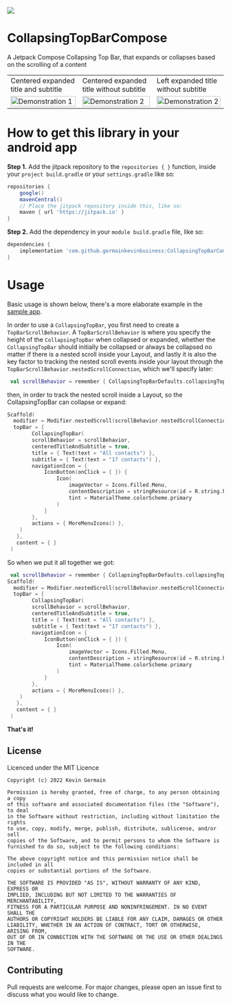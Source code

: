 [![](https://jitpack.io/v/germainkevinbusiness/CollapsingTopBarCompose.svg)](https://jitpack.io/#germainkevinbusiness/CollapsingTopBarCompose)
# CollapsingTopBarCompose
A Jetpack Compose Collapsing Top Bar, that expands or collapses based on the scrolling of a content

<table>
  <tr>
    <td>Centered expanded title and subtitle</td>
     <td>Centered expanded title without subtitle</td>
    <td>Left expanded title without subtitle</td>
  </tr>
  <tr>
    <td valign="top"><img src="https://user-images.githubusercontent.com/83923717/170046931-3f9cf06e-9476-4ea1-a932-34d3197a47df.gif" alt="Demonstration 1" width="100%" height="auto"/></td>
    <td valign="top"><img src="https://user-images.githubusercontent.com/83923717/170036886-f340d845-b5f8-475d-93ea-709652aa6ad6.gif" alt="Demonstration 2" width="100%" height="auto"/></td>
    <td valign="top"><img src="https://user-images.githubusercontent.com/83923717/170043487-5e78724b-bd66-4617-b703-624281d49c2a.gif" alt="Demonstration 2" width="100%" height="auto"/></td>
  </tr>
 </table>

# How to get this library in your android app

**Step 1.** Add the jitpack repository to the ``repositories { }``  function, inside
your ``project build.gradle`` or your ``settings.gradle`` like so:

```groovy
repositories {
    google()
    mavenCentral()
    // Place the jitpack repository inside this, like so:
    maven { url 'https://jitpack.io' }
}
```

**Step 2.** Add the dependency in your ``` module build.gradle ``` file, like so:

```groovy
dependencies {
    implementation 'com.github.germainkevinbusiness:CollapsingTopBarCompose:1.0.0-alpha05'
}
```

# Usage
Basic usage is shown below, there's a more elaborate example in
the [sample app](https://github.com/germainkevinbusiness/CollapsingTopBarCompose/blob/master/app/src/main/java/com/germainkevin/collapsingtopbarcompose/MainActivity.kt).


In order to use a ```CollapsingTopBar```, you first need to create a ```TopBarScrollBehavior```. A ```TopBarScrollBehavior``` is where you specify the height of the ```CollapsingTopBar``` when collapsed or expanded, whether the ```CollapsingTopBar``` should initially be collapsed or always be collapsed no matter if there is a nested scroll inside your Layout, and lastly it is also the key factor to tracking the nested scroll events inside your layout through the ```TopBarScrollBehavior.nestedScrollConnection```, which we'll specify later:
```kotlin
 val scrollBehavior = remember { CollapsingTopBarDefaults.collapsingTopBarScrollBehavior() }
```
then, in order to track the nested scroll inside a Layout, so the CollapsingTopBar can collapse or expand:
```kotlin
Scaffold(
  modifier = Modifier.nestedScroll(scrollBehavior.nestedScrollConnection),
  topBar = {
        CollapsingTopBar(
        scrollBehavior = scrollBehavior,
        centeredTitleAndSubtitle = true,
        title = { Text(text = "All contacts") },
        subtitle = { Text(text = "17 contacts") },
        navigationIcon = {
            IconButton(onClick = { }) {
                Icon(
                    imageVector = Icons.Filled.Menu,
                    contentDescription = stringResource(id = R.string.hamburger_menu),
                    tint = MaterialTheme.colorScheme.primary
                )
            }
        },
        actions = { MoreMenuIcons() },
    )
   },
   content = { }
 )
```

So when we put it all together we got:
```kotlin
 val scrollBehavior = remember { CollapsingTopBarDefaults.collapsingTopBarScrollBehavior() }
Scaffold(
  modifier = Modifier.nestedScroll(scrollBehavior.nestedScrollConnection),
  topBar = {
        CollapsingTopBar(
        scrollBehavior = scrollBehavior,
        centeredTitleAndSubtitle = true,
        title = { Text(text = "All contacts") },
        subtitle = { Text(text = "17 contacts") },
        navigationIcon = {
            IconButton(onClick = { }) {
                Icon(
                    imageVector = Icons.Filled.Menu,
                    contentDescription = stringResource(id = R.string.hamburger_menu),
                    tint = MaterialTheme.colorScheme.primary
                )
            }
        },
        actions = { MoreMenuIcons() },
    )
   },
   content = { }
 )
```

**That's it!**

## License

Licenced under the MIT Licence

```
Copyright (c) 2022 Kevin Germain

Permission is hereby granted, free of charge, to any person obtaining a copy
of this software and associated documentation files (the "Software"), to deal
in the Software without restriction, including without limitation the rights
to use, copy, modify, merge, publish, distribute, sublicense, and/or sell
copies of the Software, and to permit persons to whom the Software is
furnished to do so, subject to the following conditions:

The above copyright notice and this permission notice shall be included in all
copies or substantial portions of the Software.

THE SOFTWARE IS PROVIDED "AS IS", WITHOUT WARRANTY OF ANY KIND, EXPRESS OR
IMPLIED, INCLUDING BUT NOT LIMITED TO THE WARRANTIES OF MERCHANTABILITY,
FITNESS FOR A PARTICULAR PURPOSE AND NONINFRINGEMENT. IN NO EVENT SHALL THE
AUTHORS OR COPYRIGHT HOLDERS BE LIABLE FOR ANY CLAIM, DAMAGES OR OTHER
LIABILITY, WHETHER IN AN ACTION OF CONTRACT, TORT OR OTHERWISE, ARISING FROM,
OUT OF OR IN CONNECTION WITH THE SOFTWARE OR THE USE OR OTHER DEALINGS IN THE
SOFTWARE.
```

## Contributing

Pull requests are welcome. For major changes, please open an issue first to discuss what you would
like to change.
